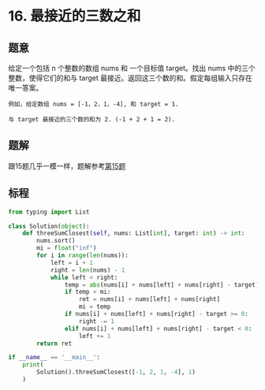 # 16. 最接近的三数之和

## 题意

给定一个包括 n 个整数的数组 nums 和 一个目标值 target。找出 nums 中的三个整数，使得它们的和与 target 最接近。返回这三个数的和。假定每组输入只存在唯一答案。

```
例如，给定数组 nums = [-1，2，1，-4], 和 target = 1.

与 target 最接近的三个数的和为 2. (-1 + 2 + 1 = 2).
```
## 题解

跟15题几乎一模一样，题解参考[第15题](https://github.com/hexsix/LeetCodeCN-Solutions/tree/master/Algorithms/0015.three-sum)

## 标程

```python
from typing import List

class Solution(object):
    def threeSumClosest(self, nums: List[int], target: int) -> int:
        nums.sort()
        mi = float("inf")
        for i in range(len(nums)):
            left = i + 1
            right = len(nums) - 1
            while left < right:
                temp = abs(nums[i] + nums[left] + nums[right] - target)
                if temp < mi:
                    ret = nums[i] + nums[left] + nums[right]
                    mi = temp
                if nums[i] + nums[left] + nums[right] - target >= 0:
                    right -= 1
                elif nums[i] + nums[left] + nums[right] - target < 0:
                    left += 1
        return ret

if __name__ == '__main__':
    print(
        Solution().threeSumClosest([-1, 2, 1, -4], 1)
    )
```